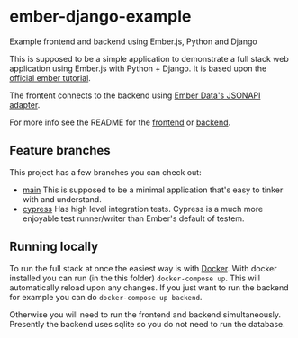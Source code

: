 # ember-django-example
Example frontend and backend using Ember.js, Python and Django

This is supposed to be a simple application to demonstrate a full stack web application using Ember.js with Python + Django. It is based upon the [official ember tutorial](https://guides.emberjs.com/release/tutorial/part-1/).

The frontent connects to the backend using [Ember Data's JSONAPI adapter](https://guides.emberjs.com/release/models/customizing-adapters/).

For more info see the README for the [frontend](frontend/README.md) or [backend](backend/README).



## Feature branches

This project has a few branches you can check out:

- [main](https://github.com/Pachwenko/ember-django-example/tree/main) This is supposed to be a minimal application that's easy to tinker with and understand.
- [cypress](https://github.com/Pachwenko/ember-django-example/tree/cypress) Has high level integration tests. Cypress is a much more enjoyable test runner/writer than Ember's default of testem.


## Running locally

To run the full stack at once the easiest way is with [Docker](https://docs.docker.com/get-started/). With docker installed you can run (in the this folder) `docker-compose up`. This will automatically reload upon any changes. If you just want to run the backend for example you can do `docker-compose up backend`.

Otherwise you will need to run the frontend and backend simultaneously. Presently the backend uses sqlite so you do not need to run the database.
